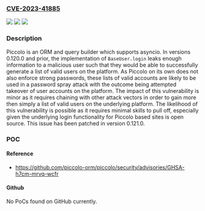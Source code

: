 ### [CVE-2023-41885](https://cve.mitre.org/cgi-bin/cvename.cgi?name=CVE-2023-41885)
![](https://img.shields.io/static/v1?label=Product&message=piccolo&color=blue)
![](https://img.shields.io/static/v1?label=Version&message=%3D%20%3C%200.121.0%20&color=brighgreen)
![](https://img.shields.io/static/v1?label=Vulnerability&message=CWE-204%3A%20Observable%20Response%20Discrepancy&color=brighgreen)

### Description

Piccolo is an ORM and query builder which supports asyncio. In versions 0.120.0 and prior, the implementation of `BaseUser.login` leaks enough information to a malicious user such that they would be able to successfully generate a list of valid users on the platform. As Piccolo on its own does not also enforce strong passwords, these lists of valid accounts are likely to be used in a password spray attack with the outcome being attempted takeover of user accounts on the platform. The impact of this vulnerability is minor as it requires chaining with other attack vectors in order to gain more then simply a list of valid users on the underlying platform. The likelihood of this vulnerability is possible as it requires minimal skills to pull off, especially given the underlying login functionality for Piccolo based sites is open source. This issue has been patched in version 0.121.0.

### POC

#### Reference
- https://github.com/piccolo-orm/piccolo/security/advisories/GHSA-h7cm-mrvq-wcfr

#### Github
No PoCs found on GitHub currently.

